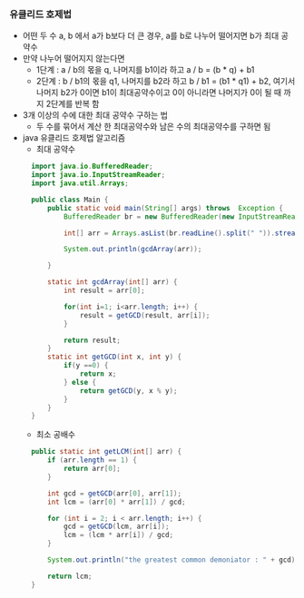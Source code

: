 ### 유클리드 호제법
  - 어떤 두 수 a, b 에서 a가 b보다 더 큰 경우, a를 b로 나누어 떨어지면 b가 최대 공약수
  - 만약 나누어 떨어지지 않는다면
    - 1단계 : a / b의 몫을 q, 나머지를 b1이라 하고 a / b = (b * q) + b1
    - 2단계 : b / b1의 몫을 q1, 나머지를 b2라 하고 b / b1 = (b1 * q1) + b2, 여기서 나머지 b2가 0이면 b1이 최대공약수이고 0이 아니라면 나머지가 0이 될 때 까지 2단계를 반복 함
  - 3개 이상의 수에 대한 최대 공약수 구하는 법
    - 두 수를 묶어서 계산 한 최대공약수와 남은 수의 최대공약수를 구하면 됨
  - java 유클리드 호제법 알고리즘 
    - 최대 공약수
    ```java
      import java.io.BufferedReader;
      import java.io.InputStreamReader;
      import java.util.Arrays;

      public class Main {
          public static void main(String[] args) throws  Exception {
              BufferedReader br = new BufferedReader(new InputStreamReader(System.in));

              int[] arr = Arrays.asList(br.readLine().split(" ")).stream().mapToInt(Integer::parseInt).toArray();

              System.out.println(gcdArray(arr));

          }

          static int gcdArray(int[] arr) {
              int result = arr[0];

              for(int i=1; i<arr.length; i++) {
                  result = getGCD(result, arr[i]);
              }

              return result;
          }
          static int getGCD(int x, int y) {
              if(y ==0) {
                  return x;
              } else {
                  return getGCD(y, x % y);
              }
          }
      }
    ```
    - 최소 공배수
    ```java
      public static int getLCM(int[] arr) {
          if (arr.length == 1) {
              return arr[0];
          }

          int gcd = getGCD(arr[0], arr[1]);
          int lcm = (arr[0] * arr[1]) / gcd;

          for (int i = 2; i < arr.length; i++) {
              gcd = getGCD(lcm, arr[i]);
              lcm = (lcm * arr[i]) / gcd;
          }

          System.out.println("the greatest common demoniator : " + gcd);

          return lcm;
      }
    ```
